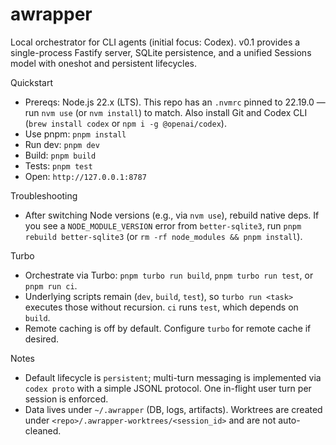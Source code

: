 # awrapper

Local orchestrator for CLI agents (initial focus: Codex). v0.1 provides a single-process Fastify server, SQLite persistence, and a unified Sessions model with oneshot and persistent lifecycles.

Quickstart

- Prereqs: Node.js 22.x (LTS). This repo has an `.nvmrc` pinned to 22.19.0 — run `nvm use` (or `nvm install`) to match. Also install Git and Codex CLI (`brew install codex` or `npm i -g @openai/codex`).
- Use pnpm: `pnpm install`
- Run dev: `pnpm dev`
- Build: `pnpm build`
- Tests: `pnpm test`
- Open: `http://127.0.0.1:8787`

Troubleshooting

- After switching Node versions (e.g., via `nvm use`), rebuild native deps. If you see a `NODE_MODULE_VERSION` error from `better-sqlite3`, run `pnpm rebuild better-sqlite3` (or `rm -rf node_modules && pnpm install`).

Turbo

- Orchestrate via Turbo: `pnpm turbo run build`, `pnpm turbo run test`, or `pnpm run ci`.
- Underlying scripts remain (`dev`, `build`, `test`), so `turbo run <task>` executes those without recursion. `ci` runs `test`, which depends on `build`.
- Remote caching is off by default. Configure `turbo` for remote cache if desired.

Notes

- Default lifecycle is `persistent`; multi-turn messaging is implemented via `codex proto` with a simple JSONL protocol. One in-flight user turn per session is enforced.
- Data lives under `~/.awrapper` (DB, logs, artifacts). Worktrees are created under `<repo>/.awrapper-worktrees/<session_id>` and are not auto-cleaned.
